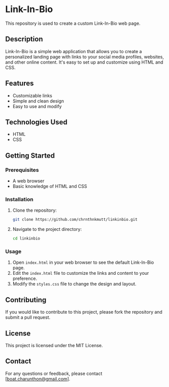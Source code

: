 # Link-In-Bio

This repository is used to create a custom Link-In-Bio web page.

## Description

Link-In-Bio is a simple web application that allows you to create a personalized landing page with links to your social media profiles, websites, and other online content. It's easy to set up and customize using HTML and CSS.

## Features

- Customizable links
- Simple and clean design
- Easy to use and modify

## Technologies Used

- HTML
- CSS

## Getting Started

### Prerequisites

- A web browser
- Basic knowledge of HTML and CSS

### Installation

1. Clone the repository:
   ```bash
   git clone https://github.com/chrnthnkmutt/linkinbio.git
   ```
2. Navigate to the project directory:
   ```bash
   cd linkinbio
   ```

### Usage

1. Open `index.html` in your web browser to see the default Link-In-Bio page.
2. Edit the `index.html` file to customize the links and content to your preference.
3. Modify the `styles.css` file to change the design and layout.

## Contributing

If you would like to contribute to this project, please fork the repository and submit a pull request.

## License

This project is licensed under the MIT License.

## Contact

For any questions or feedback, please contact [boat.charunthon@gmail.com].
